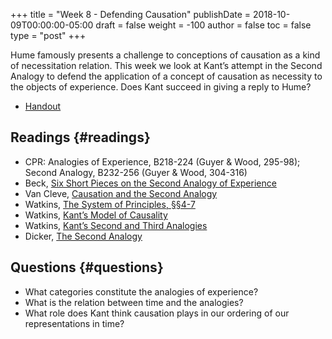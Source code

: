+++
title = "Week 8 - Defending Causation"
publishDate = 2018-10-09T00:00:00-05:00
draft = false
weight = -100
author = false
toc = false
type = "post"
+++

Hume famously presents a challenge to conceptions of causation as a kind of
necessitation relation. This week we look at Kant&rsquo;s attempt in the Second
Analogy to defend the application of a concept of causation as necessity to
the objects of experience. Does Kant succeed in giving a reply to Hume?

-   [Handout](/materials/handouts/handout7-causation.pdf)


## Readings {#readings}

-   CPR: Analogies of Experience, B218-224 (Guyer & Wood, 295-98); Second
    Analogy, B232-256 (Guyer & Wood, 304-316)
-   Beck, [Six Short Pieces on the Second Analogy of Experience](https://www.dropbox.com/s/h9x5uq2aunau9ck/beck1978-ch8%5FSix%5FShort%5FPieces%5Fon%5Fthe%5FSecond%5FAnalogy%5Fof%5FExperience.pdf?dl=0)
-   Van Cleve, [Causation and the Second Analogy](https://www.dropbox.com/s/xjlbsm3o8rejf22/vancleve1999-ch9%5Fcausation%5Fand%5Fthe%5Fsecond%5Fanalogy.pdf?dl=0)
-   Watkins, [The System of Principles, §§4-7](https://www.dropbox.com/s/o3fnqe672dafpt8/watkins2010%5Fthe%5Fsystem%5Fof%5Fprinciples.pdf?dl=0)
-   Watkins, [Kant&rsquo;s Model of Causality](https://www.dropbox.com/s/mpyx2km0bjx0aym/watkins2004%5Fkant%2527s%5Fmodel%5Fof%5Fcausality.pdf?dl=0)
-   Watkins, [Kant&rsquo;s Second and Third Analogies](https://www.dropbox.com/s/98cvaxn1g6i6r7b/watkins2005-ch3%5FKant%2527s%5FSecond%5Fand%5FThird%5FAnalogies%5Fof%5FExperience.pdf?dl=0)
-   Dicker, [The Second Analogy](https://www.dropbox.com/s/z6yzbithwh83vde/dicker2004-ch7%5FThe%5FSecond%5FAnalogy.pdf?dl=0)


## Questions {#questions}

-   What categories constitute the analogies of experience?
-   What is the relation between time and the analogies?
-   What role does Kant think causation plays in our ordering of our
    representations in time?
